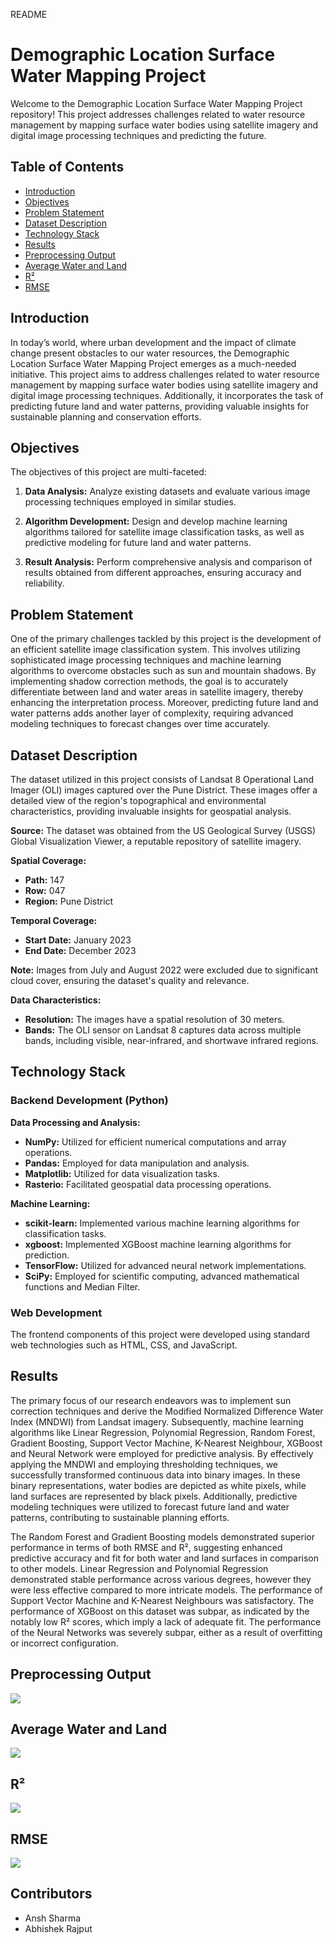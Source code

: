 README

# Demographic Location Surface Water Mapping Project

Welcome to the Demographic Location Surface Water Mapping Project repository! This project addresses challenges related to water resource management by mapping surface water bodies using satellite imagery and digital image processing techniques and predicting the future.

## Table of Contents

- [Introduction](#introduction)
- [Objectives](#objectives)
- [Problem Statement](#problem-statement)
- [Dataset Description](#dataset-description)
- [Technology Stack](#technology-stack)
- [Results](#results)
- [Preprocessing Output](#preprocessing-output)
- [Average Water and Land](#Average-Water-and-Land)
- [R² ](#r²)
- [RMSE](#rmse)

## Introduction

In today’s world, where urban development and the impact of climate change present obstacles to our water resources, the Demographic Location Surface Water Mapping Project emerges as a much-needed initiative. This project aims to address challenges related to water resource management by mapping surface water bodies using satellite imagery and digital image processing techniques. Additionally, it incorporates the task of predicting future land and water patterns, providing valuable insights for sustainable planning and conservation efforts.

## Objectives

The objectives of this project are multi-faceted:

1. **Data Analysis:** Analyze existing datasets and evaluate various image processing techniques employed in similar studies.

2. **Algorithm Development:** Design and develop machine learning algorithms tailored for satellite image classification tasks, as well as predictive modeling for future land and water patterns.

3. **Result Analysis:** Perform comprehensive analysis and comparison of results obtained from different approaches, ensuring accuracy and reliability.

## Problem Statement

One of the primary challenges tackled by this project is the development of an efficient satellite image classification system. This involves utilizing sophisticated image processing techniques and machine learning algorithms to overcome obstacles such as sun and mountain shadows. By implementing shadow correction methods, the goal is to accurately differentiate between land and water areas in satellite imagery, thereby enhancing the interpretation process. Moreover, predicting future land and water patterns adds another layer of complexity, requiring advanced modeling techniques to forecast changes over time accurately.

## Dataset Description

The dataset utilized in this project consists of Landsat 8 Operational Land Imager (OLI) images captured over the Pune District. These images offer a detailed view of the region's topographical and environmental characteristics, providing invaluable insights for geospatial analysis.

**Source:** The dataset was obtained from the US Geological Survey (USGS) Global Visualization Viewer, a reputable repository of satellite imagery.

**Spatial Coverage:**
- **Path:** 147
- **Row:** 047
- **Region:** Pune District

**Temporal Coverage:**
- **Start Date:** January 2023
- **End Date:** December 2023

**Note:** Images from July and August 2022 were excluded due to significant cloud cover, ensuring the dataset's quality and relevance.

**Data Characteristics:**
- **Resolution:** The images have a spatial resolution of 30 meters.
- **Bands:** The OLI sensor on Landsat 8 captures data across multiple bands, including visible, near-infrared, and shortwave infrared regions.

## Technology Stack

### Backend Development (Python)

**Data Processing and Analysis:**
- **NumPy:** Utilized for efficient numerical computations and array operations.
- **Pandas:** Employed for data manipulation and analysis.
- **Matplotlib:** Utilized for data visualization tasks.
- **Rasterio:** Facilitated geospatial data processing operations.

**Machine Learning:**
- **scikit-learn:** Implemented various machine learning algorithms for classification tasks.
- **xgboost:** Implemented XGBoost machine learning algorithms for prediction.
- **TensorFlow:** Utilized for advanced neural network implementations.
- **SciPy:** Employed for scientific computing, advanced mathematical functions and Median Filter.

### Web Development

The frontend components of this project were developed using standard web technologies such as HTML, CSS, and JavaScript.

## Results

The primary focus of our research endeavors was to implement sun correction techniques and derive the Modified Normalized Difference Water Index (MNDWI) from Landsat imagery. Subsequently, machine learning algorithms like Linear Regression, Polynomial Regression, Random Forest, Gradient Boosting, Support Vector Machine, K-Nearest Neighbour, XGBoost and Neural Network were employed for predictive analysis. By effectively applying the MNDWI and employing thresholding techniques, we successfully transformed continuous data into binary images. In these binary representations, water bodies are depicted as white pixels, while land surfaces are represented by black pixels. Additionally, predictive modeling techniques were utilized to forecast future land and water patterns, contributing to sustainable planning efforts.

The Random Forest and Gradient Boosting models demonstrated superior performance in terms of both RMSE and R², suggesting enhanced predictive accuracy and fit for both water and land surfaces in comparison to other models.
Linear Regression and Polynomial Regression demonstrated stable performance across various degrees, however they were less effective compared to more intricate models.
The performance of Support Vector Machine and K-Nearest Neighbours was satisfactory.
The performance of XGBoost on this dataset was subpar, as indicated by the notably low R² scores, which imply a lack of adequate fit.
The performance of the Neural Networks was severely subpar, either as a result of overfitting or incorrect configuration.


## Preprocessing Output 

 ![](Result_Images/PreprocessingOutput.png)

## Average Water and Land

 ![](Result_Images/Avg_Water_and_Land.png)

## R² 

![](Result_Images/R2.png)

## RMSE

![](Result_Images/RMSE.png)

## Contributors

- Ansh Sharma
- Abhishek Rajput





